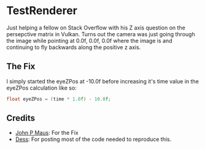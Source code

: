 # TestRenderer
Just helping a fellow on Stack Overflow with his Z axis question on the persepctive matrix in Vulkan. Turns out the camera was just going through the image while pointing at 0.0f, 0.0f, 0.0f where the image is and continuing to fly backwards along the positive z axis.

## The Fix
I simply started the eyeZPos at -10.0f before increasing it's time value in the eyeZPos calculation like so:
```c++
float eyeZPos = (time * 1.0f) - 10.0f;
```

## Credits
- [John P Maus](https://stackoverflow.com/users/15268012/john-p-maus): For the Fix
- [Dess](https://stackoverflow.com/users/1229966/dess): For posting most of the code needed to reproduce this.